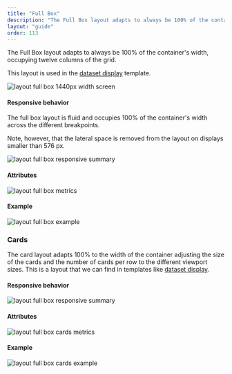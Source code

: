 ```yaml
---
title: "Full Box"
description: "The Full Box layout adapts to always be 100% of the container's width, occupying twelve columns of the grid."
layout: "guide"
order: 113
---
```


The Full Box layout adapts to always be 100% of the container's width, occupying twelve columns of the grid.

This layout is used in the [dataset display](../../../core-components/dataset-display) template.

![layout full box 1440px width screen](/images/lexicon/layoutfb01.jpg)

#### Responsive behavior

The full box layout is fluid and occupies 100% of the container's width across the different breakpoints.

Note, however, that the lateral space is removed from the layout on displays smaller than 576 px.

![layout full box responsive summary](/images/lexicon/layoutfbsummary.jpg)

#### Attributes

![layout full box metrics](/images/lexicon/layoutfbmetrics01.jpg)

#### Example

![layout full box example](/images/lexicon/layoutfbmetricsexample.jpg)


### Cards

The card layout adapts 100% to the width of the container adjusting the size of the cards and the number of cards per row to the different viewport sizes. This is a layout that we can find in templates like [dataset display](../../../core-components/dataset-display).

#### Responsive behavior

![layout full box responsive summary](/images/lexicon/layoutfbcardssummary.jpg)

#### Attributes

![layout full box cards metrics](/images/lexicon/layoutfbcardsmetrics.jpg)

#### Example

![layout full box cards example](/images/lexicon/layoutfbcardsexample.jpg)